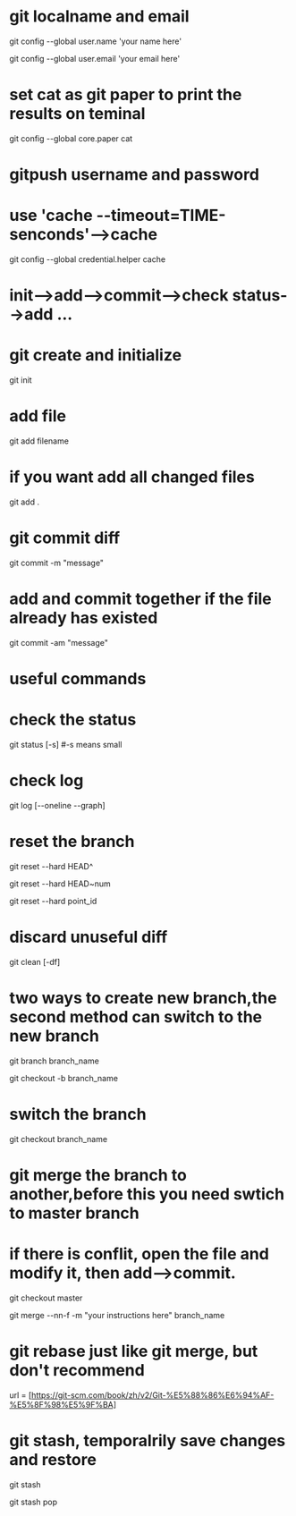 # git localname and email
git config --global user.name 'your name here'

git config --global user.email 'your email here'

# set cat as git paper to print the results on teminal
git config --global core.paper cat

# gitpush username and password
# use 'cache --timeout=TIME-senconds'-->cache
git config --global credential.helper cache


# init-->add-->commit-->check status-->add ...
# git create and initialize
git init

# add file
git add filename 
# if you want add all changed files
git add .

# git commit diff
git commit -m "message"
# add and commit together if the file already has existed
git commit -am "message"

# useful commands
# check the status
git status [-s] #-s means small

# check log
git log [--oneline --graph]

# reset the branch
git reset --hard HEAD^

git reset --hard HEAD~num

git reset --hard point_id

# discard unuseful diff
git clean [-df]

# two ways to create new branch,the second method can switch to the new branch 
git branch branch_name

git checkout -b branch_name

# switch the branch
git checkout branch_name

# git merge the branch to another,before this you need swtich to master branch
# if there is conflit, open the file and modify it, then add-->commit.
git checkout master

git merge --nn-f -m "your instructions here" branch_name

# git rebase just like git merge, but don't recommend
url = [https://git-scm.com/book/zh/v2/Git-%E5%88%86%E6%94%AF-%E5%8F%98%E5%9F%BA]

# git stash, temporalrily save changes and restore
git stash

git stash pop




